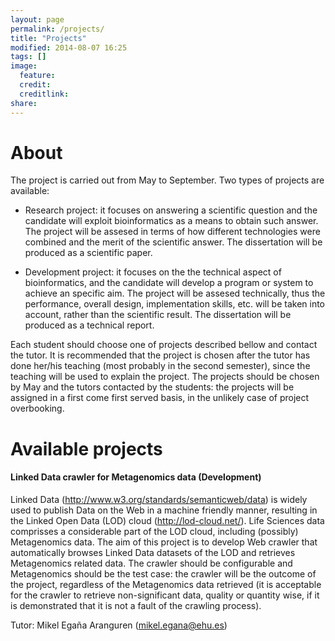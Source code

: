 ```yaml
---
layout: page
permalink: /projects/
title: "Projects"
modified: 2014-08-07 16:25
tags: []
image:
  feature: 
  credit: 
  creditlink: 
share: 
---
```



About
=====

The project is carried out from May to September. Two types of projects are available:

* Research project: it focuses on answering a scientific question and the candidate will exploit bioinformatics as a means to obtain such answer. The project will be assesed in terms of how different technologies were combined and the merit of the scientific answer. The dissertation will be produced as a scientific paper.

* Development project: it focuses on the the technical aspect of bioinformatics, and the candidate will develop a program or system to achieve an specific aim. The project will be assesed technically, thus the performance, overall design, implementation skills, etc. will be taken into account, rather than the scientific result. The dissertation will be produced as a technical report.

Each student should choose one of projects described bellow and contact the tutor. It is recommended that the project is chosen after the tutor has done her/his teaching (most probably in the second semester), since the teaching will be used to explain the project. The projects should be chosen by May and the tutors contacted by the students: the projects will be assigned in a first come first served basis, in the unlikely case of project overbooking.


Available projects
==================

#### Linked Data crawler for Metagenomics data (Development)

Linked Data (http://www.w3.org/standards/semanticweb/data) is widely used to publish Data on the Web in a machine friendly manner, resulting in the Linked Open Data (LOD) cloud (http://lod-cloud.net/). Life Sciences data comprisses a considerable part of the LOD cloud, including (possibly) Metagenomics data. The aim of this project is to develop Web crawler that automatically browses Linked Data datasets of the LOD and retrieves Metagenomics related data. The crawler should be configurable and Metagenomics should be the test case: the crawler will be the outcome of the project, regardless of the Metagenomics data retrieved (it is acceptable for the crawler to retrieve non-significant data, quality or quantity wise, if it is demonstrated that it is not a fault of the crawling process).

Tutor: Mikel Egaña Aranguren (mikel.egana@ehu.es)



